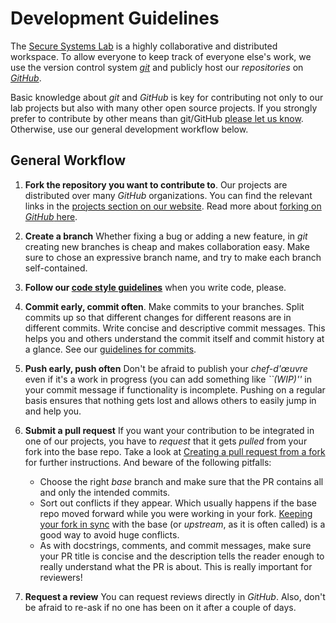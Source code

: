 # Development Guidelines

The [Secure Systems Lab](https://ssl.engineering.nyu.edu) is a highly
collaborative and distributed workspace. To allow everyone to keep track
of everyone else's work, we use the version control system
[*git*](https://git-scm.com/) and publicly host our *repositories* on
[*GitHub*](https://github.com/).

Basic knowledge about *git* and *GitHub* is key for contributing not only
to our lab projects but also with many other open source projects. If you
strongly prefer to contribute by other means than git/GitHub [please let us
know](https://ssl.engineering.nyu.edu/collaborate).
Otherwise, use our general development workflow below.

## General Workflow
1. **Fork the repository you want to contribute to**. Our projects are
distributed over many *GitHub* organizations. You can find the relevant
links in the
[projects section on our website](https://ssl.engineering.nyu.edu/projects).
Read more about
[forking on *GitHub* here](https://help.github.com/articles/fork-a-repo/).
1. **Create a branch** Whether fixing a bug or adding a new feature, in *git*
creating new branches is cheap and makes collaboration easy. Make sure to
chose an expressive branch name, and try to make each branch self-contained.
1. **Follow our
[code style guidelines](https://github.com/secure-systems-lab/code-style-guidelines)**
when you write code, please.
1. **Commit early, commit often**. Make commits to your branches. Split commits
up so that different changes for different reasons are in different commits.
Write concise and descriptive commit messages. This helps you and others
understand the commit itself and commit history at a glance. See our
[guidelines for commits](commits.md).
1. **Push early, push often** Don't be afraid to publish your
*chef-d'œuvre* even if it's a work in progress (you can add something like
*``(WIP)''* in your commit message if functionality is incomplete. Pushing on a
regular basis ensures that
nothing gets lost and allows others to easily jump in and help you.
1. **Submit a pull request** If you want your contribution to be
integrated in one of our projects, you have to *request* that it gets *pulled*
from your fork
into the base repo. Take a look at [Creating a pull request from a
fork](https://help.github.com/articles/creating-a-pull-request-from-a-fork/)
for further instructions. And beware of the following pitfalls:
    - Choose the right *base* branch and make sure that the PR contains all
    and only the intended commits.
    - Sort out conflicts if they appear. Which usually happens if the base
    repo moved forward while you were working in your fork. [Keeping your fork
    in sync](https://help.github.com/articles/syncing-a-fork/) with the base
    (or *upstream*, as it is often called) is a good way to avoid huge
    conflicts.
    - As with docstrings, comments, and commit messages, make
    sure your PR title is concise and the description tells the reader enough
    to really understand what the PR is about. This is really important for
    reviewers!

1. **Request a review** You can request reviews directly in *GitHub*. Also,
don't be afraid to re-ask if no one has been on it after a couple of days.

